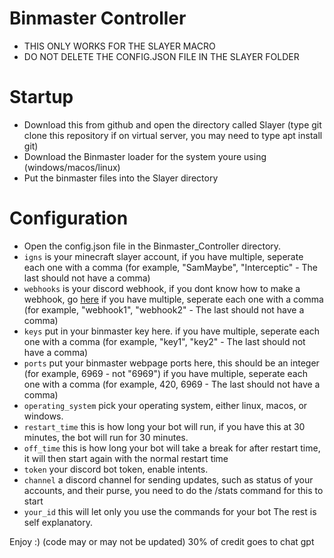 # Binmaster Controller
- THIS ONLY WORKS FOR THE SLAYER MACRO
- DO NOT DELETE THE CONFIG.JSON FILE IN THE SLAYER FOLDER

# Startup
- Download this from github and open the directory called Slayer (type git clone this repository if on virtual server, you may need to type apt install git)
- Download the Binmaster loader for the system youre using (windows/macos/linux)
- Put the binmaster files into the Slayer directory

# Configuration
- Open the config.json file in the Binmaster_Controller directory.
- ``igns`` is your minecraft slayer account, if you have multiple, seperate each one with a comma (for example, "SamMaybe", "Interceptic" - The last should not have a comma)
- ``webhooks`` is your discord webhook, if you dont know how to make a webhook, go [here](https://support.discord.com/hc/en-us/articles/228383668-Intro-to-Webhooks) if you have multiple, seperate each one with a comma (for example, "webhook1", "webhook2" - The last should not have a comma)
- ``keys`` put in your binmaster key here. if you have multiple, seperate each one with a comma (for example, "key1", "key2" - The last should not have a comma)
- ``ports`` put your binmaster webpage ports here, this should be an integer (for example, 6969 - not "6969") if you have multiple, seperate each one with a comma (for example, 420, 6969 - The last should not have a comma)
- ``operating_system`` pick your operating system, either linux, macos, or windows.
- ``restart_time`` this is how long your bot will run, if you have this at 30 minutes, the bot will run for 30 minutes.
- ``off_time`` this is how long your bot will take a break for after restart time, it will then start again with the normal restart time
- ``token`` your discord bot token, enable intents.
- ``channel`` a discord channel for sending updates, such as status of your accounts, and their purse, you need to do the /stats command for this to start
- ``your_id`` this will let only you use the commands for your bot
The rest is self explanatory.

Enjoy :)
(code may or may not be updated) 30% of credit goes to chat gpt
